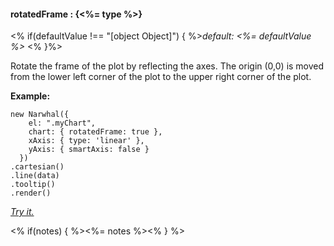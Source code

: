 #### **rotatedFrame** : {<%= type %>}

<% if(defaultValue !== "[object Object]") { %>*default: <%= defaultValue %>* <% }%>

Rotate the frame of the plot by reflecting the axes. The origin (0,0) is moved from the lower left corner of the plot to the upper right corner of the plot. 

**Example:**

	new Narwhal({
	    el: ".myChart",
	    chart: { rotatedFrame: true },
        xAxis: { type: 'linear' },
        yAxis: { smartAxis: false }
	  })
	.cartesian()
	.line(data)
    .tooltip()
	.render()

*[Try it.](http://jsfiddle.net/forio/dGFG7/)*

<% if(notes) { %><%= notes %><% } %>

